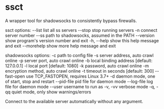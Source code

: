 # ssct
A wrapper tool for shadowsocks to consistently bypass firewalls.

ssct options:
  --list             list all ss servers
  --stop             stop running servers
  -n <num>           connect server number
  --ss <ss>          path to shadowsocks, assumed in the PATH
  --version          show program's version number and exit
  -h, --help         show this help message and exit
  --morehelp         show more help message and exit

shadowsocks options:
  -c <config>        path to config file
  -s <addr>          server address, auto crawl online
  -p <port>          server port, auto crawl online
  -b <addr>          local binding address [default: 127.0.0.1]
  -l <port>          local port [default: 1080]
  -k <password>      password, auto crawl online
  -m <method>        encryption method, auto crawl online
  -t <timeout>       timeout in seconds [default: 300]
  --fast-open        use TCP_FASTOPEN, requires Linux 3.7+
  -d <daemon>        daemon mode, one of start, stop and restart
  --pid-file <file>  pid file for daemon mode
  --log-file <file>  log file for daemon mode
  --user <user>      username to run as
  -v, -vv            verbose mode
  -q, -qq            quiet mode, only show warnings/errors

Connect to the available server automatically without any argument.